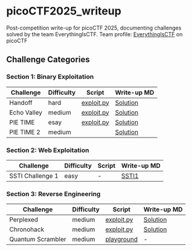 # picoCTF2025_writeup
Post-competition write-up for picoCTF 2025, documenting challenges solved by the team EverythingIsCTF.
Team profile: [EverythingIsCTF](https://play.picoctf.org/teams/14333) on picoCTF

## Challenge Categories

### Section 1: Binary Exploitation

| Challenge   | Difficulty | Script                                                                      | Write-up MD                                                        |
|-------------|------------|-----------------------------------------------------------------------------|-------------------------------------------------------------------|
| Handoff     | hard       | [exploit.py](./binary_exploiration/Handoff-hard/exploit.py)                | [Solution](./binary_exploiration/Handoff-hard/solution.md)         |
| Echo Valley | medium     | [exploit.py](./binary_exploiration/Echo_valley-medium/exploit.py)          | [Solution](./binary_exploiration/Echo_valley-medium/solution.md)   |
| PIE TIME    | esay       | [exploit.py](./binary_exploiration/PIE_time[esay]/exploit.py)              | [Solution](./binary_exploiration/PIE_time[esay]/solution.md)        |
| PIE TIME 2  | medium     |            | [Solution](./binary_exploiration/PIE_time2-medium/solution.md)     |

### Section 2: Web Exploitation

| Challenge          | Difficulty | Script | Write-up MD                      |
|--------------------|------------|--------|----------------------------------|
| SSTI Challenge 1   | easy       | -      | [SSTI1](./web/SSTI_Series/SSTI1.md) |

### Section 3: Reverse Engineering

| Challenge   | Difficulty | Script                                                          | Write-up MD                                                          |
|-------------|------------|----------------------------------------------------------------|----------------------------------------------------------------------|
| Perplexed   | medium     | [exploit.py](./reverse_engineering/perplexed-medium/exploit.py)   | [Solution](./reverse_engineering/perplexed-medium/solution.md)       |
| Chronohack  | medium     | [exploit.py](./reverse_engineering/chronohack-medium/exploit.py)  | [Solution](./reverse_engineering/chronohack-medium/solution.md)        |
| Quantum Scrambler | medium | [playground](./reverse_engineering/quantum-medium/playground.py) | -
